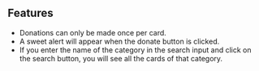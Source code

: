 ## Features

- Donations can only be made once per card.
- A sweet alert will appear when the donate button is clicked.
- If you enter the name of the category in the search input and click on the search button, you will see all the cards of that category.

